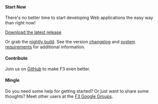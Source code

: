 #### Start Now

There's no better time to start developing Web applications the easy way than right now!

<a class="btn btn-warning mb10" href="https://github.com/bcosca/fatfree/archive/master.zip">
	<i class="icon-download icon-white"></i>
	Download the latest release
</a>

Or grab the [nightly build](https://github.com/bcosca/fatfree/archive/dev.zip "dev package @ GitHub"). See the version
[changelog](https://github.com/bcosca/fatfree/blob/master/lib/changelog.txt) and
[system requirements](system-requirements) for additional information.


#### Contribute

Join us on [GitHub](https://github.com/bcosca/fatfree) to make F3 even better.


#### Mingle

Do you need some help for getting started? Or just want to share some thoughts? Meet other users
at the [F3 Google Groups](https://groups.google.com/forum/#!forum/f3-framework).